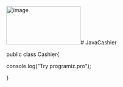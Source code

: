 <img width="195" height="101" alt="image" src="https://github.com/user-attachments/assets/2e645194-5698-451f-bb4b-f521154092ce" /># JavaCashier

public class Cashier{

console.log("Try programiz.pro");

}
